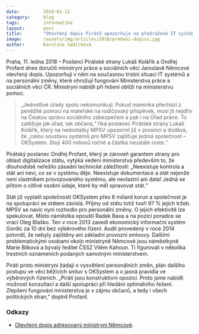 ```yaml
---
date:         2018-01-11
category:     blog
tags:         informatika
layout:       post
title:        "Otevřený dopis Pirátů upozorňuje na předražené IT systémy MPSV"
image:        /assets/img/articles/2018/predani-dopisu.jpg
author:       Karolína Sadílková
---
```


Praha, 11. ledna 2018 – Poslanci Pirátské strany Lukáš Kolářík a Ondřej Profant dnes doručili ministryni práce a sociálních věcí Jaroslavě Němcové otevřený dopis. Upozorňují v něm na současnou tristní situaci IT systémů a na personální změny, které ohrožují fungování Ministerstva práce a sociálních věcí ČR. Ministryni nabídli při řešení obtíží na ministerstvu pomoc.

> „Jednotlivé úřady spolu nekomunikují. Pokud maminka přechází z peněžité pomoci na mateřské na rodičovský příspěvek, musí jít nejdřív na Českou správu sociálního zabezpečení a pak i na Úřad práce. To zatěžuje jak úřad, tak občana,“ říká poslanec Pirátské strany Lukáš Kolářík, který na nedostatky MPSV upozornil již v prosinci a dodává, že „celou soustavu systémů pro MPSV zajišťuje jediná společnost – OKSystem. Stojí 400 milionů ročně a částka neustále roste.“

Pirátský poslanec Ondřej Profant, který je zároveň garantem strany pro oblast digitalizace státu, vytýká vedení ministerstva především to, že dlouhodobě neřešilo zásadní technické záležitosti: „Neexistuje kontrola a stát ani neví, co se v systému děje. Neexistuje dokumentace a stát nejenže není vlastníkem provozovaného systému, ale nevlastní ani data! Jedná se přitom o citlivé osobní údaje, které by měl spravovat stát.“

Stát již vyplatil společnosti OKSystem přes 6 miliard korun a společnost je na spolupráci se státem závislá. Příjmy od státu totiž tvoří 97 % jejích tržeb. MPSV se navíc nyní rozhodlo pro personální změny. O jejich efektivitě lze spekulovat. Místo náměstka opouští Radek Baxa a na pozici poradce se vrací Oleg Blaško. Ten v roce 2013 zavedl ekonomický informační systém Gordic za 10 dní bez výběrového řízení. Audit provedený v roce 2014 potvrdil, že nebyly zajištěny ani základní provozní smlouvy. Dalšími problematickými osobami okolo ministryně Němcové jsou náměstkyně Marie Bílková a bývalý ředitel ČSSZ Vilém Kahoun. Ti figurovali v několika trestních oznámeních podaných samotným ministerstvem.

Piráti proto ministryni žádají o vysvětlení personálních změn, plán dalšího postupu ve věci běžících smluv s OKSystem a o jasná pravidla ve výběrových řízeních. „Piráti jsou konstruktivní opozicí. Proto jsme nabídli možnost konzultací a další spolupráci při hledání optimálního řešení. Zlepšení fungování ministerstva je v zájmu občanů, a tedy i všech politických stran,” doplnil Profant.

### Odkazy

* [Otevřený dopis adresovaný ministryni Němcové](http://docdro.id/6xufTi6).
